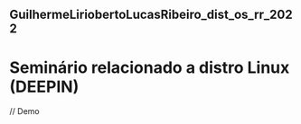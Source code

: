 ## GuilhermeLiriobertoLucasRibeiro_dist_os_rr_2022
# Seminário relacionado a distro Linux (DEEPIN)

//
Demo

